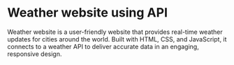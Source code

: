 # Weather website using API
Weather website is a user-friendly website that provides real-time weather updates for cities around the world. Built with HTML, CSS, and JavaScript, it connects to a weather API to deliver accurate data in an engaging, responsive design.
